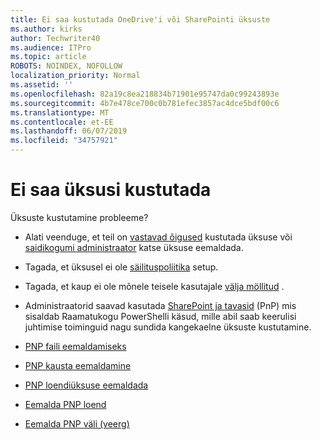 ```yaml
---
title: Ei saa kustutada OneDrive'i või SharePointi üksuste
ms.author: kirks
author: Techwriter40
ms.audience: ITPro
ms.topic: article
ROBOTS: NOINDEX, NOFOLLOW
localization_priority: Normal
ms.assetid: ''
ms.openlocfilehash: 82a19c8ea218834b71901e95747da0c99243893e
ms.sourcegitcommit: 4b7e478ce700c0b781efec3857ac4dce5bdf00c6
ms.translationtype: MT
ms.contentlocale: et-EE
ms.lasthandoff: 06/07/2019
ms.locfileid: "34757921"
---
```

# <a name="unable-to-delete-items"></a>Ei saa üksusi kustutada

Üksuste kustutamine probleeme?

- Alati veenduge, et teil on [vastavad õigused](https://docs.microsoft.com/sharepoint/default-sharepoint-groups) kustutada üksuse või [saidikogumi administraator](https://docs.microsoft.com/sharepoint/customize-sharepoint-site-permissions#add-change-or-remove-a-site-collection-administrator) katse üksuse eemaldada.

- Tagada, et üksusel ei ole [säilituspoliitika](https://docs.microsoft.com/office365/securitycompliance/retention-policies) setup.

- Tagada, et kaup ei ole mõnele teisele kasutajale [välja möllitud](https://support.office.com/article/check-out-check-in-or-discard-changes-to-files-in-a-library-7e2c12a9-a874-4393-9511-1378a700f6de) .

- Administraatorid saavad kasutada [SharePoint ja tavasid](https://docs.microsoft.com/powershell/sharepoint/sharepoint-pnp/sharepoint-pnp-cmdlets?view=sharepoint-ps#installation) (PnP) mis sisaldab Raamatukogu PowerShelli käsud, mille abil saab keerulisi juhtimise toiminguid nagu sundida kangekaelne üksuste kustutamine. 
- [PNP faili eemaldamiseks](https://docs.microsoft.com/powershell/module/sharepoint-pnp/remove-pnpfile?view=sharepoint-ps)
- [PNP kausta eemaldamine](https://docs.microsoft.com/powershell/module/sharepoint-pnp/remove-pnpfolder?view=sharepoint-ps)
- [PNP loendiüksuse eemaldada](https://docs.microsoft.com/powershell/module/sharepoint-pnp/remove-pnplistitem?view=sharepoint-ps)
- [Eemalda PNP loend](https://docs.microsoft.com/powershell/module/sharepoint-pnp/remove-pnplist?view=sharepoint-ps)
- [Eemalda PNP väli (veerg)](https://docs.microsoft.com/powershell/module/sharepoint-pnp/remove-pnpfield?view=sharepoint-ps)